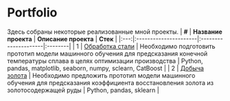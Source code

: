 # Portfolio
Здесь собраны некоторые реализованные мной проекты.
| **#** | **Название проекта** | **Описание проекта** | **Стек** |
|:---:|:----------------------|:---------------------|:--------|
| 1   | [Обработка стали](https://github.com/I-Elmanovich/Portfolio/tree/main/Steel%20project)             | Необходимо подготовить прототип модели машинного обучения для предсказания конечной температуры сплава в целях оптимизации производства   | Python, pandas, matplotlib, seaborn, numpy, sclearn, CatBoost  |
| 2   | [Добыча золота](https://github.com/I-Elmanovich/Portfolio/tree/main/Gold%20production)              | Необходимо предложить прототип модели машинного обучения для предсказания коэффициента восстановления золота из золотосодержащей руды    | Python, pandas, sklearn  |
